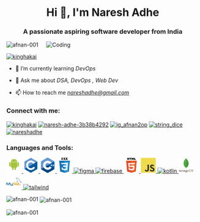 <h1 align="center">Hi 👋, I'm Naresh Adhe</h1>
<h3 align="center">A passionate aspiring software developer from India</h3>

<img align="right" alt="Coding" width="400" src="https://i.giphy.com/media/v1.Y2lkPTc5MGI3NjExYTNwemRzY3hoZDdtMTQ4aXdmZ205aXQ1aTRuMjljeTRxcWd0MnprbSZlcD12MV9pbnRlcm5hbF9naWZfYnlfaWQmY3Q9Zw/QDjpIL6oNCVZ4qzGs7/giphy.gif">

<p align="left"> <img src="https://komarev.com/ghpvc/?username=afnan-001&label=Profile%20views&color=0e75b6&style=flat" alt="afnan-001" /> </p>

<p align="left"> <a href="https://twitter.com/kinghakai" target="blank"><img src="https://img.shields.io/twitter/follow/kinghakai?logo=twitter&style=for-the-badge" alt="kinghakai" /></a> </p>

- 🌱 I’m currently learning *DevOps*

- 💬 Ask me about *DSA, DevOps , Web Dev*

- 📫 How to reach me *nareshadhe@gmail.com*

<h3 align="left">Connect with me:</h3>
<p align="left">
<a href="https://twitter.com/kinghakai" target="blank"><img align="center" src="https://raw.githubusercontent.com/rahuldkjain/github-profile-readme-generator/master/src/images/icons/Social/twitter.svg" alt="kinghakai" height="30" width="40" /></a>
<a href="https://www.linkedin.com/in/naresh-adhe-3b38b4292" target="blank"><img align="center" src="https://raw.githubusercontent.com/rahuldkjain/github-profile-readme-generator/master/src/images/icons/Social/linked-in-alt.svg" alt="naresh-adhe-3b38b4292" height="30" width="40" /></a>
<a href="https://www.instagram.com/naresh_adhe_" target="blank"><img align="center" src="https://raw.githubusercontent.com/rahuldkjain/github-profile-readme-generator/master/src/images/icons/Social/instagram.svg" alt="ig_afnan2op" height="30" width="40" /></a>
<a href="https://www.codechef.com/users/naresh_adhe" target="blank"><img align="center" src="https://cdn.jsdelivr.net/npm/simple-icons@3.1.0/icons/codechef.svg" alt="string_dice" height="30" width="40" /></a>
<a href="https://leetcode.com/u/naresh_adhe" target="blank"><img align="center" src="https://raw.githubusercontent.com/rahuldkjain/github-profile-readme-generator/master/src/images/icons/Social/leet-code.svg" alt="nareshadhe" height="30" width="40" /></a>
</p>

<h3 align="left">Languages and Tools:</h3>
<p align="left"> <a href="https://developer.android.com" target="_blank" rel="noreferrer"> <img src="https://raw.githubusercontent.com/devicons/devicon/master/icons/android/android-original-wordmark.svg" alt="android" width="40" height="40"/> </a> <a href="https://www.cprogramming.com/" target="_blank" rel="noreferrer"> <img src="https://raw.githubusercontent.com/devicons/devicon/master/icons/c/c-original.svg" alt="c" width="40" height="40"/> </a> <a href="https://www.w3schools.com/cpp/" target="_blank" rel="noreferrer"> <img src="https://raw.githubusercontent.com/devicons/devicon/master/icons/cplusplus/cplusplus-original.svg" alt="cplusplus" width="40" height="40"/> </a> <a href="https://www.w3schools.com/css/" target="_blank" rel="noreferrer"> <img src="https://raw.githubusercontent.com/devicons/devicon/master/icons/css3/css3-original-wordmark.svg" alt="css3" width="40" height="40"/> </a> <a href="https://www.figma.com/" target="_blank" rel="noreferrer"> <img src="https://www.vectorlogo.zone/logos/figma/figma-icon.svg" alt="figma" width="40" height="40"/> </a> <a href="https://firebase.google.com/" target="_blank" rel="noreferrer"> <img src="https://www.vectorlogo.zone/logos/firebase/firebase-icon.svg" alt="firebase" width="40" height="40"/> </a> <a href="https://www.w3.org/html/" target="_blank" rel="noreferrer"> <img src="https://raw.githubusercontent.com/devicons/devicon/master/icons/html5/html5-original-wordmark.svg" alt="html5" width="40" height="40"/> </a> <a href="https://developer.mozilla.org/en-US/docs/Web/JavaScript" target="_blank" rel="noreferrer"> <img src="https://raw.githubusercontent.com/devicons/devicon/master/icons/javascript/javascript-original.svg" alt="javascript" width="40" height="40"/> </a> <a href="https://kotlinlang.org" target="_blank" rel="noreferrer"> <img src="https://www.vectorlogo.zone/logos/kotlinlang/kotlinlang-icon.svg" alt="kotlin" width="40" height="40"/> </a> <a href="https://www.mongodb.com/" target="_blank" rel="noreferrer"> <img src="https://raw.githubusercontent.com/devicons/devicon/master/icons/mongodb/mongodb-original-wordmark.svg" alt="mongodb" width="40" height="40"/> </a> <a href="https://www.mysql.com/" target="_blank" rel="noreferrer"> <img src="https://raw.githubusercontent.com/devicons/devicon/master/icons/mysql/mysql-original-wordmark.svg" alt="mysql" width="40" height="40"/> </a> <a href="https://tailwindcss.com/" target="_blank" rel="noreferrer"> <img src="https://www.vectorlogo.zone/logos/tailwindcss/tailwindcss-icon.svg" alt="tailwind" width="40" height="40"/> </a> </p>

<p><img align="left" src="https://github-readme-stats.vercel.app/api/top-langs?username=afnan-001&show_icons=true&locale=en&layout=compact" alt="afnan-001" /></p>

<p>&nbsp;<img align="center" src="https://github-readme-stats.vercel.app/api?username=afnan-001&show_icons=true&locale=en" alt="afnan-001" /></p>

<p><img align="center" src="https://github-readme-streak-stats.herokuapp.com/?user=afnan-001&" alt="afnan-001" /></p>
